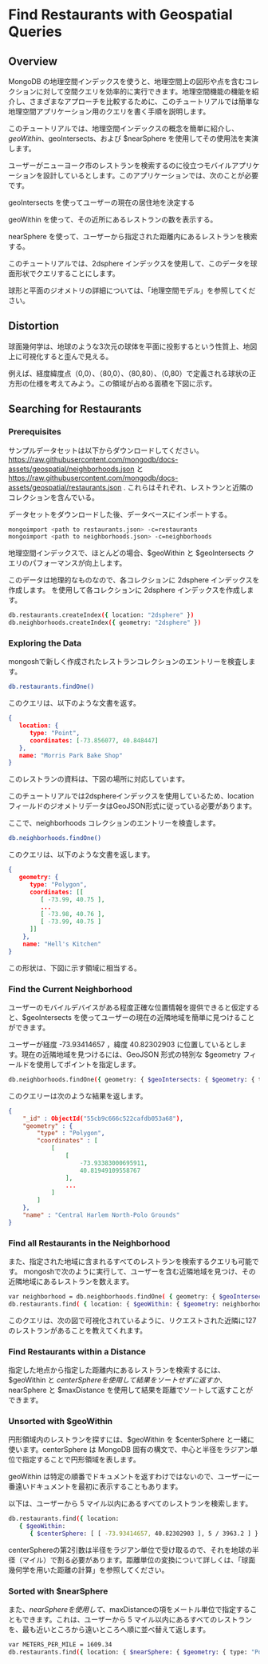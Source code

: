 # Find Restaurants with Geospatial Queries
## Overview
MongoDB の地理空間インデックスを使うと、地理空間上の図形や点を含むコレクションに対して空間クエリを効率的に実行できます。地理空間機能の機能を紹介し、さまざまなアプローチを比較するために、このチュートリアルでは簡単な地理空間アプリケーション用のクエリを書く手順を説明します。

このチュートリアルでは、地理空間インデックスの概念を簡単に紹介し、$geoWithin、$geoIntersects、および $nearSphere を使用してその使用法を実演します。

ユーザーがニューヨーク市のレストランを検索するのに役立つモバイルアプリケーションを設計しているとします。このアプリケーションでは、次のことが必要です。

geoIntersects を使ってユーザーの現在の居住地を決定する

geoWithin を使って、その近所にあるレストランの数を表示する。

nearSphere を使って、ユーザーから指定された距離内にあるレストランを検索する。

このチュートリアルでは、2dsphere インデックスを使用して、このデータを球面形状でクエリすることにします。

球形と平面のジオメトリの詳細については、「地理空間モデル」を参照してください。

## Distortion
球面幾何学は、地球のような3次元の球体を平面に投影するという性質上、地図上に可視化すると歪んで見える。

例えば、経度緯度点（0,0）、（80,0）、（80,80）、（0,80）で定義される球状の正方形の仕様を考えてみよう。この領域が占める面積を下図に示す。

## Searching for Restaurants
### Prerequisites
サンプルデータセットは以下からダウンロードしてください。
https://raw.githubusercontent.com/mongodb/docs-assets/geospatial/neighborhoods.json
 と
https://raw.githubusercontent.com/mongodb/docs-assets/geospatial/restaurants.json
. これらはそれぞれ、レストランと近隣のコレクションを含んでいる。

データセットをダウンロードした後、データベースにインポートする。

```bash
mongoimport <path to restaurants.json> -c=restaurants
mongoimport <path to neighborhoods.json> -c=neighborhoods
```

地理空間インデックスで、ほとんどの場合、$geoWithin と $geoIntersects クエリのパフォーマンスが向上します。

このデータは地理的なものなので、各コレクションに 2dsphere インデックスを作成します。
を使用して各コレクションに 2dsphere インデックスを作成します。

```bash
db.restaurants.createIndex({ location: "2dsphere" })
db.neighborhoods.createIndex({ geometry: "2dsphere" })
```

### Exploring the Data
mongoshで新しく作成されたレストランコレクションのエントリーを検査します。

```bash
db.restaurants.findOne()
```

このクエリは、以下のような文書を返す。

```json
{
   location: {
      type: "Point",
      coordinates: [-73.856077, 40.848447]
   },
   name: "Morris Park Bake Shop"
}
```

このレストランの資料は、下図の場所に対応しています。

このチュートリアルでは2dsphereインデックスを使用しているため、locationフィールドのジオメトリデータはGeoJSON形式に従っている必要があります。

ここで、neighborhoods コレクションのエントリーを検査します。

```bash
db.neighborhoods.findOne()
```

このクエリは、以下のような文書を返します。

```json
{
   geometry: {
      type: "Polygon",
      coordinates: [[
         [ -73.99, 40.75 ],
         ...
         [ -73.98, 40.76 ],
         [ -73.99, 40.75 ]
      ]]
    },
    name: "Hell's Kitchen"
}
```

この形状は、下図に示す領域に相当する。

### Find the Current Neighborhood
ユーザーのモバイルデバイスがある程度正確な位置情報を提供できると仮定すると、$geoIntersects を使ってユーザーの現在の近隣地域を簡単に見つけることができます。

ユーザーが経度 -73.93414657 ，緯度 40.82302903 に位置しているとします。現在の近隣地域を見つけるには、GeoJSON 形式の特別な $geometry フィールドを使用してポイントを指定します。

```bash
db.neighborhoods.findOne({ geometry: { $geoIntersects: { $geometry: { type: "Point", coordinates: [ -73.93414657, 40.82302903 ] } } } })
```

このクエリーは次のような結果を返します。

```json
{
    "_id" : ObjectId("55cb9c666c522cafdb053a68"),
    "geometry" : {
        "type" : "Polygon",
        "coordinates" : [
            [
                [
                    -73.93383000695911,
                    40.81949109558767
                ],
                ...
            ]
        ]
    },
    "name" : "Central Harlem North-Polo Grounds"
}
```

### Find all Restaurants in the Neighborhood
また、指定された地域に含まれるすべてのレストランを検索するクエリも可能です。
mongoshで次のように実行して、ユーザーを含む近隣地域を見つけ、その近隣地域にあるレストランを数えます。

```bash
var neighborhood = db.neighborhoods.findOne( { geometry: { $geoIntersects: { $geometry: { type: "Point", coordinates: [ -73.93414657, 40.82302903 ] } } } } )
db.restaurants.find( { location: { $geoWithin: { $geometry: neighborhood.geometry } } } ).count()
```

このクエリは、次の図で可視化されているように、リクエストされた近隣に127のレストランがあることを教えてくれます。

### Find Restaurants within a Distance
指定した地点から指定した距離内にあるレストランを検索するには、$geoWithin と $centerSphere を使用して結果をソートせずに返すか、$nearSphere と $maxDistance を使用して結果を距離でソートして返すことができます。

### Unsorted with $geoWithin
円形領域内のレストランを探すには、$geoWithin を $centerSphere と一緒に使います。centerSphere は MongoDB 固有の構文で、中心と半径をラジアン単位で指定することで円形領域を表します。

geoWithin は特定の順番でドキュメントを返すわけではないので、ユーザーに一番遠いドキュメントを最初に表示することもあります。

以下は、ユーザーから 5 マイル以内にあるすべてのレストランを検索します。

```bash
db.restaurants.find({ location:
   { $geoWithin:
      { $centerSphere: [ [ -73.93414657, 40.82302903 ], 5 / 3963.2 ] } } })
```

centerSphereの第2引数は半径をラジアン単位で受け取るので、それを地球の半径（マイル）で割る必要があります。距離単位の変換について詳しくは、「球面幾何学を用いた距離の計算」を参照してください。

### Sorted with $nearSphere
また、$nearSphereを使用して、$maxDistanceの項をメートル単位で指定することもできます。これは、ユーザーから 5 マイル以内にあるすべてのレストランを、最も近いところから遠いところへ順に並べ替えて返します。

```bash
var METERS_PER_MILE = 1609.34
db.restaurants.find({ location: { $nearSphere: { $geometry: { type: "Point", coordinates: [ -73.93414657, 40.82302903 ] }, $maxDistance: 5 * METERS_PER_MILE } } })
```

